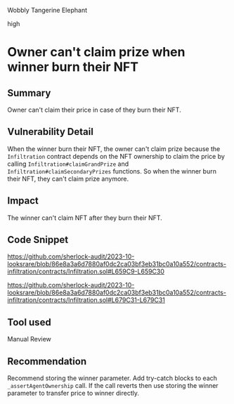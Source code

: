 Wobbly Tangerine Elephant

high

# Owner can't claim prize when winner burn their NFT
## Summary

Owner can't claim their price in case of they burn their NFT.

## Vulnerability Detail

When the winner burn their NFT, the owner can't claim prize because the `Infiltration` contract depends on the NFT ownership to claim the price by calling `Infiltration#claimGrandPrize` and `Infiltration#claimSecondaryPrizes` functions. So when the winner burn their NFT, they can't claim prize anymore.

## Impact

The winner can't claim NFT after they burn their NFT.

## Code Snippet

https://github.com/sherlock-audit/2023-10-looksrare/blob/86e8a3a6d7880af0dc2ca03bf3eb31bc0a10a552/contracts-infiltration/contracts/Infiltration.sol#L659C9-L659C30

https://github.com/sherlock-audit/2023-10-looksrare/blob/86e8a3a6d7880af0dc2ca03bf3eb31bc0a10a552/contracts-infiltration/contracts/Infiltration.sol#L679C31-L679C31

## Tool used

Manual Review

## Recommendation

Recommend storing the winner parameter. Add try-catch blocks to each `_assertAgentOwnership` call. If the call reverts then use storing the winner parameter to transfer price to winner directly.
